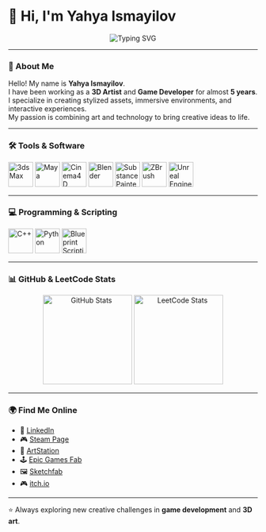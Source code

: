 # 👋 Hi, I'm Yahya Ismayilov  

<p align="center">
  <img src="https://readme-typing-svg.herokuapp.com?font=Fira+Code&size=22&pause=1000&color=36BCF7&center=true&vCenter=true&width=650&lines=Welcome+to+my+GitHub+profile!;3D+Artist+%26+Game+Developer;Creating+worlds+through+art+%26+code!+🚀" alt="Typing SVG" />
</p>

---

### 🌌 About Me  
Hello! My name is **Yahya Ismayilov**.  
I have been working as a **3D Artist** and **Game Developer** for almost **5 years**.  
I specialize in creating stylized assets, immersive environments, and interactive experiences.  
My passion is combining art and technology to bring creative ideas to life.  

---

### 🛠️ Tools & Software  
<p align="left">
  <img src="https://cdn.jsdelivr.net/gh/devicons/devicon/icons/3dsmax/3dsmax-original.svg" width="50" height="50" alt="3ds Max"/>
  <img src="https://cdn.jsdelivr.net/gh/devicons/devicon/icons/maya/maya-original.svg" width="50" height="50" alt="Maya"/>
  <img src="https://cdn.jsdelivr.net/gh/devicons/devicon/icons/cinema4d/cinema4d-original.svg" width="50" height="50" alt="Cinema4D"/>
  <img src="https://cdn.jsdelivr.net/gh/devicons/devicon/icons/blender/blender-original.svg" width="50" height="50" alt="Blender"/>
  <img src="https://cdn.jsdelivr.net/gh/devicons/devicon/icons/substancepainter/substancepainter-original.svg" width="50" height="50" alt="Substance Painter"/>
  <img src="https://cdn.jsdelivr.net/gh/devicons/devicon/icons/zbrush/zbrush-original.svg" width="50" height="50" alt="ZBrush"/>
  <img src="https://cdn.jsdelivr.net/gh/devicons/devicon/icons/unrealengine/unrealengine-original.svg" width="50" height="50" alt="Unreal Engine"/>
</p>

---

### 💻 Programming & Scripting  
<p align="left">
  <img src="https://cdn.jsdelivr.net/gh/devicons/devicon/icons/cplusplus/cplusplus-original.svg" width="50" height="50" alt="C++"/>
  <img src="https://cdn.jsdelivr.net/gh/devicons/devicon/icons/python/python-original.svg" width="50" height="50" alt="Python"/>
  <img src="https://upload.wikimedia.org/wikipedia/commons/2/20/Unreal_Engine_Logo.svg" width="50" height="50" alt="Blueprint Scripting"/>
</p>

---

### 📊 GitHub & LeetCode Stats  

<p align="center">
  <img src="https://github-readme-stats.vercel.app/api?username=YahyaIsma&show_icons=true&theme=tokyonight" alt="GitHub Stats" height="180"/>
  <img src="https://leetcard.jacoblin.cool/YahyaIsma?theme=dark&font=Fira%20Code&ext=activity" alt="LeetCode Stats" height="180"/>
</p>

---

### 🌍 Find Me Online  
- 🔗 [LinkedIn](https://www.linkedin.com/in/yehya-ismayilov/)  
- 🎮 [Steam Page](https://store.steampowered.com/curator/45575538)  
- 🎨 [ArtStation](https://www.artstation.com/darknight_studyo/store?tab=digital_product)  
- 🕹️ [Epic Games Fab](https://www.fab.com/tr/sellers/DarkNight%20studio)  
- 🖼️ [Sketchfab](https://sketchfab.com/ismayilovyehya.yi)  
- 🎮 [itch.io](https://darknightstudio.itch.io/)  

---

⭐ Always exploring new creative challenges in **game development** and **3D art**.  
